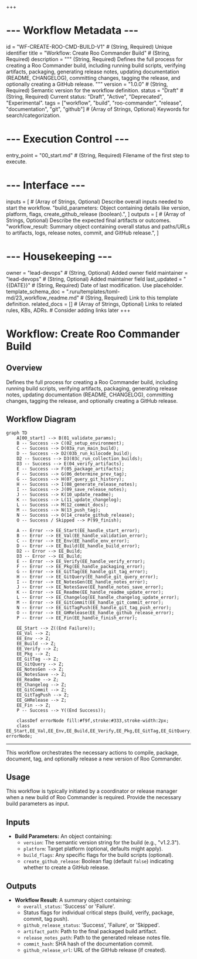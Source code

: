+++
# --- Workflow Metadata ---
id = "WF-CREATE-ROO-CMD-BUILD-V1" # (String, Required) Unique identifier
title = "Workflow: Create Roo Commander Build" # (String, Required)
description = """
(String, Required) Defines the full process for creating a Roo Commander build,
including running build scripts, verifying artifacts, packaging, generating release notes,
updating documentation (README, CHANGELOG), committing changes, tagging the release,
and optionally creating a GitHub release.
"""
version = "1.0.0" # (String, Required) Semantic version for the workflow definition.
status = "Draft" # (String, Required) Current status: "Draft", "Active", "Deprecated", "Experimental".
tags = ["workflow", "build", "roo-commander", "release", "documentation", "git", "github"] # (Array of Strings, Optional) Keywords for search/categorization.

# --- Execution Control ---
entry_point = "00_start.md" # (String, Required) Filename of the first step to execute.

# --- Interface ---
inputs = [ # (Array of Strings, Optional) Describe overall inputs needed to start the workflow.
    "build_parameters: Object containing details like version, platform, flags, create_github_release (boolean).",
]
outputs = [ # (Array of Strings, Optional) Describe the expected final artifacts or outcomes.
    "workflow_result: Summary object containing overall status and paths/URLs to artifacts, logs, release notes, commit, and GitHub release.",
]

# --- Housekeeping ---
owner = "lead-devops" # (String, Optional) Added owner field
maintainer = "lead-devops" # (String, Optional) Added maintainer field
last_updated = "{{DATE}}" # (String, Required) Date of last modification. Use placeholder.
template_schema_doc = ".ruru/templates/toml-md/23_workflow_readme.md" # (String, Required) Link to this template definition.
related_docs = [] # (Array of Strings, Optional) Links to related rules, KBs, ADRs. # Consider adding links later
+++

# Workflow: Create Roo Commander Build

## Overview

Defines the full process for creating a Roo Commander build, including running build scripts,
verifying artifacts, packaging, generating release notes, updating documentation (README, CHANGELOG),
committing changes, tagging the release, and optionally creating a GitHub release.

## Workflow Diagram

```mermaid
graph TD
    A[00_start] --> B(01_validate_params);
    B -- Success --> C(02_setup_environment);
    C -- Success --> D(03a_run_main_build);
    D -- Success --> D2(03b_run_kilocode_build);
    D2 -- Success --> D3(03c_run_collection_builds);
    D3 -- Success --> E(04_verify_artifacts);
    E -- Success --> F(05_package_artifacts);
    F -- Success --> G(06_determine_prev_tag);
    G -- Success --> H(07_query_git_history);
    H -- Success --> I(08_generate_release_notes);
    I -- Success --> J(09_save_release_notes);
    J -- Success --> K(10_update_readme);
    K -- Success --> L(11_update_changelog);
    L -- Success --> M(12_commit_docs);
    M -- Success --> N(13_push_tag);
    N -- Success --> O(14_create_github_release);
    O -- Success / Skipped --> P(99_finish);

    A -- Error --> EE_Start(EE_handle_start_error);
    B -- Error --> EE_Val(EE_handle_validation_error);
    C -- Error --> EE_Env(EE_handle_env_error);
    D -- Error --> EE_Build(EE_handle_build_error);
    D2 -- Error --> EE_Build;
    D3 -- Error --> EE_Build;
    E -- Error --> EE_Verify(EE_handle_verify_error);
    F -- Error --> EE_Pkg(EE_handle_packaging_error);
    G -- Error --> EE_GitTag(EE_handle_git_tag_error);
    H -- Error --> EE_GitQuery(EE_handle_git_query_error);
    I -- Error --> EE_NotesGen(EE_handle_notes_error);
    J -- Error --> EE_NotesSave(EE_handle_notes_save_error);
    K -- Error --> EE_Readme(EE_handle_readme_update_error);
    L -- Error --> EE_Changelog(EE_handle_changelog_update_error);
    M -- Error --> EE_GitCommit(EE_handle_git_commit_error);
    N -- Error --> EE_GitTagPush(EE_handle_git_tag_push_error);
    O -- Error --> EE_GHRelease(EE_handle_github_release_error);
    P -- Error --> EE_Fin(EE_handle_finish_error);

    EE_Start --> Z((End Failure));
    EE_Val --> Z;
    EE_Env --> Z;
    EE_Build --> Z;
    EE_Verify --> Z;
    EE_Pkg --> Z;
    EE_GitTag --> Z;
    EE_GitQuery --> Z;
    EE_NotesGen --> Z;
    EE_NotesSave --> Z;
    EE_Readme --> Z;
    EE_Changelog --> Z;
    EE_GitCommit --> Z;
    EE_GitTagPush --> Z;
    EE_GHRelease --> Z;
    EE_Fin --> Z;
    P -- Success --> Y((End Success));

    classDef errorNode fill:#f9f,stroke:#333,stroke-width:2px;
    class EE_Start,EE_Val,EE_Env,EE_Build,EE_Verify,EE_Pkg,EE_GitTag,EE_GitQuery,EE_NotesGen,EE_NotesSave,EE_Readme,EE_Changelog,EE_GitCommit,EE_GitTagPush,EE_GHRelease,EE_Fin errorNode;
```

---
This workflow orchestrates the necessary actions to compile, package, document, tag, and optionally release a new version of Roo Commander.

## Usage

This workflow is typically initiated by a coordinator or release manager when a new build of Roo Commander is required. Provide the necessary build parameters as input.

## Inputs

*   **Build Parameters:** An object containing:
    *   `version`: The semantic version string for the build (e.g., "v1.2.3").
    *   `platform`: Target platform (optional, defaults might apply).
    *   `build_flags`: Any specific flags for the build scripts (optional).
    *   `create_github_release`: Boolean flag (default `false`) indicating whether to create a GitHub release.

## Outputs

*   **Workflow Result:** A summary object containing:
    *   `overall_status`: 'Success' or 'Failure'.
    *   Status flags for individual critical steps (build, verify, package, commit, tag push).
    *   `github_release_status`: 'Success', 'Failure', or 'Skipped'.
    *   `artifact_path`: Path to the final packaged build artifact.
    *   `release_notes_path`: Path to the generated release notes file.
    *   `commit_hash`: SHA hash of the documentation commit.
    *   `github_release_url`: URL of the GitHub release (if created).
